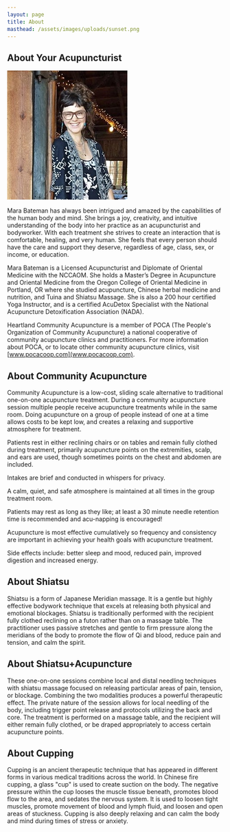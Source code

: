 ```yaml
---
layout: page
title: About
masthead: /assets/images/uploads/sunset.png
---
```

## About Your Acupuncturist

![Your Acupuncturist](/assets/images/uploads/mara.jpg)

Mara Bateman has always been intrigued and amazed by the capabilities of the human body and mind. She brings a joy, creativity, and intuitive understanding of the body into her practice as an acupuncturist and bodyworker. With each treatment she strives to create an interaction that is comfortable, healing, and very human. She feels that every person should have the care and support they deserve, regardless of age, class, sex, or income, or education.

Mara Bateman is a Licensed Acupuncturist and Diplomate of Oriental Medicine with the NCCAOM. She holds a Master’s Degree in Acupuncture and Oriental Medicine from the Oregon College of Oriental Medicine in Portland, OR where she studied acupuncture, Chinese herbal medicine and nutrition, and Tuina and Shiatsu Massage. She is also a 200 hour certified Yoga Instructor, and is a certified AcuDetox Specialist with the National Acupuncture Detoxification Association (NADA).

Heartland Community Acupuncture is a member of POCA (The People's Organization of Community Acupuncture) a national cooperative of community acupuncture clinics and practitioners.  For more information about POCA, or to locate other community acupuncture clinics, visit [www.pocacoop.com](www.pocacoop.com). 

## About Community Acupuncture

Community Acupuncture is a low-cost, sliding scale alternative to traditional one-on-one acupuncture treatment. During a community acupuncture session multiple people receive acupuncture treatments while in the same room. Doing acupuncture on a group of people instead of one at a time allows costs to be kept low, and creates a relaxing and supportive atmosphere for treatment.

Patients rest in either reclining chairs or on tables and remain fully clothed during treatment, primarily acupuncture points on the extremities, scalp, and ears are used, though sometimes points on the chest and abdomen are included.

Intakes are brief and conducted in whispers for privacy.

A calm, quiet, and safe atmosphere is maintained at all times in the group treatment room.

Patients may rest as long as they like; at least a 30 minute needle retention time is recommended and acu-napping is encouraged!

Acupuncture is most effective cumulatively so frequency and consistency are important in achieving your health goals with acupuncture treatment.

Side effects include: better sleep and mood, reduced pain, improved digestion and increased energy.

## About Shiatsu

Shiatsu is a form of Japanese Meridian massage. It is a gentle but highly effective bodywork technique that excels at releasing both physical and emotional blockages.  Shiatsu is traditionally performed with the recipient fully clothed reclining on a futon rather than on a massage table.  The practitioner uses passive stretches and gentle to firm pressure along the meridians of the body to promote the flow of Qi and blood, reduce pain and tension, and calm the spirit.

## About Shiatsu+Acupuncture

These one-on-one sessions combine local and distal needling techniques with shiatsu massage focused on releasing particular areas of pain, tension, or blockage.  Combining the two modalities produces a powerful therapeutic effect.  The private nature of the session allows for local needling of the body, including trigger point release and protocols utilizing the back and core.  The treatment is performed on a massage table, and the recipient will either remain fully clothed, or be draped appropriately to access certain acupuncture points.

## About Cupping

Cupping is an ancient therapeutic technique that has appeared in different forms in various medical traditions across the world.  In Chinese fire cupping, a glass "cup" is used to create suction on the body.  The negative pressure within the cup looses the muscle tissue beneath, promotes blood flow to the area, and sedates the nervous system.  It is used to loosen tight muscles, promote movement of blood and lymph fluid, and loosen and open areas of stuckness.  Cupping is also deeply relaxing and can calm the body and mind during times of stress or anxiety.

